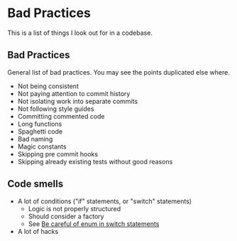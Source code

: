 # Bad Practices

This is a list of things I look out for in a codebase.

## Bad Practices

General list of bad practices. You may see the points duplicated else where.

* Not being consistent
* Not paying attention to commit history
* Not isolating work into separate commits
* Not following style guides
* Committing commented code
* Long functions
* Spaghetti code
* Bad naming
* Magic constants
* Skipping pre commit hooks
* Skipping already existing tests without good reasons

## Code smells

* A lot of conditions \("if" statements, or "switch" statements\)
  * Logic is not properly structured
  * Should consider a factory
  * See [Be careful of enum in switch statements](becareful-of-enum-in-switch-statements.md)
* A lot of hacks



